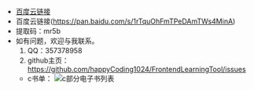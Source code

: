 - [百度云链接](https://pan.baidu.com/s/1rTquOhFmTPeDAmTWs4MinA )
- 百度云链接(https://pan.baidu.com/s/1rTquOhFmTPeDAmTWs4MinA)
- 提取码：mr5b  
- 如有问题，欢迎与我联系。
  1. QQ：357378958
  2. github主页：https://github.com/happyCoding1024/FrontendLearningTool/issues
  - c书单：
    ![c部分电子书列表](https://happycoding1024.github.io/FrontendLearningTool/img/电子书列表/c.png)